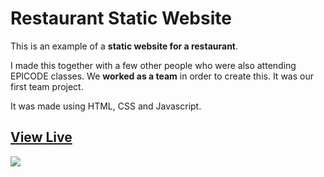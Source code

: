 # Restaurant Static Website

This is an example of a **static website for a restaurant**.

I made this together with a few other people who were also attending EPICODE classes. We **worked as a team** in order to create this. It was our first team project.

It was made using HTML, CSS and Javascript.


## [View Live](https://serenamk.github.io/RestaurantStaticSite/)

<img src="https://i.ibb.co/sRK2NW9/restaurant-site-small.gif">
